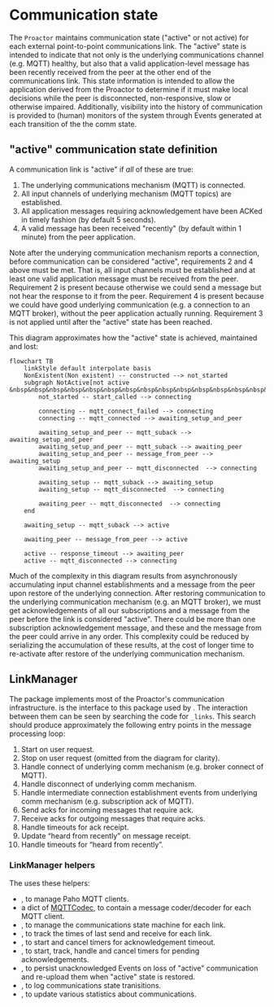 # Communication state

The `Proactor` maintains communication state ("active" or not active) for each external point-to-point communications
link. The "active" state is intended to indicate that not only is the underlying communications channel (e.g. MQTT)
healthy, but also that a valid application-level message has been recently received from the peer at the other end of
the communications link. This state information is intended to allow the application derived from the Proactor
to determine if it must make local decisions while the peer is disconnected, non-responsive, slow or otherwise impaired.
Additionally, visibility into the history of communication is provided to (human) monitors of the system through Events
generated at each transition of the the comm state.

## "active" communication state definition

A communication link is "active" if _all_ of these are true:

1. The underlying communications mechanism (MQTT) is connected.
2. All input channels of underlying mechanism (MQTT topics) are established.
3. All application messages requiring acknowledgement have been ACKed in timely fashion (by default 5 seconds).
4. A valid message has been received "recently" (by default within 1 minute) from the peer application.

Note after the underying communication mechanism reports a connection, before communication can be considered "active",
requirements 2 and 4 above must be met. That is, all input channels must be established and at least one valid
application message must be received from the peer. Requirement 2 is present because otherwise we could send a message
but not hear the response to it from the peer. Requirement 4 is present because we could have good underlying
communication (e.g. a connection to an MQTT broker), without the peer application actually running. Requirement 3 is
not applied until after the "active" state has been reached.

This diagram approximates how the "active" state is achieved, maintained and lost:

```{mermaid}
flowchart TB
    linkStyle default interpolate basis
    NonExistent(Non existent) -- constructed --> not_started
    subgraph NotActive[not active &nbsp&nbsp&nbsp&nbsp&nbsp&nbsp&nbsp&nbsp&nbsp&nbsp&nbsp&nbsp&nbsp&nbsp&nbsp]
        not_started -- start_called --> connecting

        connecting -- mqtt_connect_failed --> connecting
        connecting -- mqtt_connected --> awaiting_setup_and_peer

        awaiting_setup_and_peer -- mqtt_suback --> awaiting_setup_and_peer
        awaiting_setup_and_peer -- mqtt_suback --> awaiting_peer
        awaiting_setup_and_peer -- message_from_peer --> awaiting_setup
        awaiting_setup_and_peer -- mqtt_disconnected  --> connecting

        awaiting_setup -- mqtt_suback --> awaiting_setup
        awaiting_setup -- mqtt_disconnected  --> connecting

        awaiting_peer -- mqtt_disconnected  --> connecting
    end

    awaiting_setup -- mqtt_suback --> active

    awaiting_peer -- message_from_peer --> active

    active -- response_timeout --> awaiting_peer
    active -- mqtt_disconnected --> connecting
```

Much of the complexity in this diagram results from asynchronously accumulating input channel establishments and a
message from the peer upon restore of the underlying connection. After restoring communication to the underlying
communication mechanism (e.g. an MQTT broker), we must get acknowledgements of all our subscriptions and a message from
the peer before the link is considered "active". There could be more than one subscription acknowledgement message, and
these and the message from the peer could arrive in any order. This complexity could be reduced by serializing the
accumulation of these results, at the cost of longer time to re-activate after restore of the underlying communication
mechanism.

## LinkManager

The [](gwproactor.links) package implements most of the Proactor's communication infrastructure. [](LinkManager) is the
interface to this package used by [](Proactor). The interaction between them can be seen by searching the code for
`_links`. This search should produce approximately the following entry points in the message processing loop:

1.  Start on user request.
2.  Stop on user request (omitted from the diagram for clarity).
3.  Handle connect of underlying comm mechanism (e.g. broker connect of MQTT).
4.  Handle disconnect of underlying comm mechanism.
5.  Handle intermediate connection establishment events from underlying comm mechanism (e.g. subscription ack of MQTT).
6.  Send acks for incoming messages that require ack.
7.  Receive acks for outgoing messages that require acks.
8.  Handle timeouts for ack receipt.
9.  Update “heard from recently” on message receipt.
10. Handle timeouts for “heard from recently”.

### LinkManager helpers

The [](LinkManager) uses these helpers:

- [](MQTTClients), to manage Paho MQTT clients.
- a dict of [MQTTCodec](https://github.com/thegridelectric/gridworks-protocol/blob/dev/src/gwproto/decoders.py),
  to contain a message coder/decoder for each MQTT client.
- [](LinkStates), to manage the communications state machine for each link.
- [](MessageTimes), to track the times of last send and receive for each link.
- [](TimerManagerInterface), to start and cancel timers for acknowledgement timeout.
- [](AckManager), to start, track, handle and cancel timers for pending acknowledgements.
- [](PersisterInterface), to persist unacknowledged Events on loss of "active" communication and re-upload them when
  "active" state is restored.
- [](ProactorLogger), to log communications state tranisitions.
- [](ProactorStats), to update various statistics about communications.
